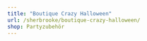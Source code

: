 ```yaml
---
title: "Boutique Crazy Halloween"
url: /sherbrooke/boutique-crazy-halloween/
shop: Partyzubehör
---
```

